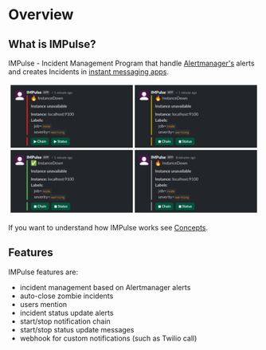 # Overview

## What is IMPulse?

IMPulse - Incident Management Program that handle [Alertmanager's](https://prometheus.io/docs/alerting/latest/alertmanager/) alerts and creates Incidents in [instant messaging apps](apps.md).

![None](media/slack_tile.png)

If you want to understand how IMPulse works see [Concepts](concepts.md).

## Features

IMPulse features are:

- incident management based on Alertmanager alerts
- auto-close zombie incidents
- users mention
- incident status update alerts
- start/stop notification chain
- start/stop status update messages
- webhook for custom notifications (such as Twilio call)
